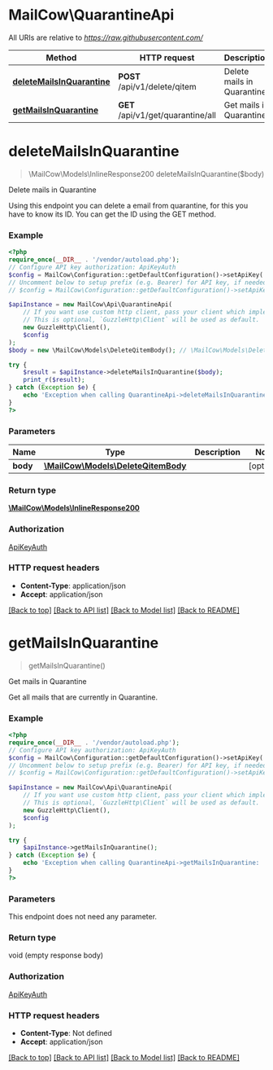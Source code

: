 # MailCow\QuarantineApi

All URIs are relative to *https://raw.githubusercontent.com/*

Method | HTTP request | Description
------------- | ------------- | -------------
[**deleteMailsInQuarantine**](QuarantineApi.md#deletemailsinquarantine) | **POST** /api/v1/delete/qitem | Delete mails in Quarantine
[**getMailsInQuarantine**](QuarantineApi.md#getmailsinquarantine) | **GET** /api/v1/get/quarantine/all | Get mails in Quarantine

# **deleteMailsInQuarantine**
> \MailCow\Models\InlineResponse200 deleteMailsInQuarantine($body)

Delete mails in Quarantine

Using this endpoint you can delete a email from quarantine, for this you have to know its ID. You can get the ID using the GET method.

### Example
```php
<?php
require_once(__DIR__ . '/vendor/autoload.php');
// Configure API key authorization: ApiKeyAuth
$config = MailCow\Configuration::getDefaultConfiguration()->setApiKey('X-API-Key', 'YOUR_API_KEY');
// Uncomment below to setup prefix (e.g. Bearer) for API key, if needed
// $config = MailCow\Configuration::getDefaultConfiguration()->setApiKeyPrefix('X-API-Key', 'Bearer');

$apiInstance = new MailCow\Api\QuarantineApi(
    // If you want use custom http client, pass your client which implements `GuzzleHttp\ClientInterface`.
    // This is optional, `GuzzleHttp\Client` will be used as default.
    new GuzzleHttp\Client(),
    $config
);
$body = new \MailCow\Models\DeleteQitemBody(); // \MailCow\Models\DeleteQitemBody | 

try {
    $result = $apiInstance->deleteMailsInQuarantine($body);
    print_r($result);
} catch (Exception $e) {
    echo 'Exception when calling QuarantineApi->deleteMailsInQuarantine: ', $e->getMessage(), PHP_EOL;
}
?>
```

### Parameters

Name | Type | Description  | Notes
------------- | ------------- | ------------- | -------------
 **body** | [**\MailCow\Models\DeleteQitemBody**](../Model/DeleteQitemBody.md)|  | [optional]

### Return type

[**\MailCow\Models\InlineResponse200**](../Model/InlineResponse200.md)

### Authorization

[ApiKeyAuth](../../README.md#ApiKeyAuth)

### HTTP request headers

 - **Content-Type**: application/json
 - **Accept**: application/json

[[Back to top]](#) [[Back to API list]](../../README.md#documentation-for-api-endpoints) [[Back to Model list]](../../README.md#documentation-for-models) [[Back to README]](../../README.md)

# **getMailsInQuarantine**
> getMailsInQuarantine()

Get mails in Quarantine

Get all mails that are currently in Quarantine.

### Example
```php
<?php
require_once(__DIR__ . '/vendor/autoload.php');
// Configure API key authorization: ApiKeyAuth
$config = MailCow\Configuration::getDefaultConfiguration()->setApiKey('X-API-Key', 'YOUR_API_KEY');
// Uncomment below to setup prefix (e.g. Bearer) for API key, if needed
// $config = MailCow\Configuration::getDefaultConfiguration()->setApiKeyPrefix('X-API-Key', 'Bearer');

$apiInstance = new MailCow\Api\QuarantineApi(
    // If you want use custom http client, pass your client which implements `GuzzleHttp\ClientInterface`.
    // This is optional, `GuzzleHttp\Client` will be used as default.
    new GuzzleHttp\Client(),
    $config
);

try {
    $apiInstance->getMailsInQuarantine();
} catch (Exception $e) {
    echo 'Exception when calling QuarantineApi->getMailsInQuarantine: ', $e->getMessage(), PHP_EOL;
}
?>
```

### Parameters
This endpoint does not need any parameter.

### Return type

void (empty response body)

### Authorization

[ApiKeyAuth](../../README.md#ApiKeyAuth)

### HTTP request headers

 - **Content-Type**: Not defined
 - **Accept**: application/json

[[Back to top]](#) [[Back to API list]](../../README.md#documentation-for-api-endpoints) [[Back to Model list]](../../README.md#documentation-for-models) [[Back to README]](../../README.md)

